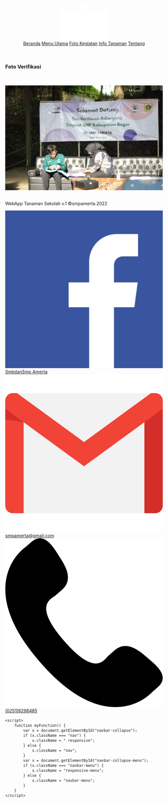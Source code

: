 <!DOCTYPE html>
<html lang="en">

<head>
    <meta charset="UTF-8">
    <meta http-equiv="X-UA-Compatible" content="IE=edge">
    <meta name="viewport" content="width=device-width, initial-scale=1.0">
    <link rel="stylesheet" href="../style2.css">
    <title>SMP Amerta</title>
</head>

<body>
    <div class="page">
        <header>
            <nav class="nav-page">
                <div class="navbar-menu" id="navbar-collapse-menu">
                    <div class="brand">
                        <a href="../daftar_tanaman.md"><img src="../icon/arrow back.svg" alt="" width="20px"></a>
                    </div>
                    <div class="nav-toggle">
                        <a href="javascript:void(0);" class="icon" onclick="myFunction()">
                            <img src="../icon/menu-right-wh.svg" alt=""></a>
                    </div>
                </div>
                <div class="nav" id="navbar-collapse">
                    <a href="../index.md" class="navbar-list">Beranda</a>
                    <a href="../menu_utama.md" class="navbar-list">Menu Utama</a>
                    <a href="../daftar_foto.md" class="navbar-list">Foto Kegiatan</a>
                    <a href="../daftar_tanaman.md" class="navbar-list">Info Tanaman</a>
                    <a href="../tentang.md" class="navbar-list">Tentang</a>
                </div>
            </nav>
        </header>
        <div class="main-page">
            <div class="photo-gallery">
                <div class="title">
                    <h3>Foto Verifikasi</h3>
                </div>
                <div class="photo-flex">
                    <div class="flex-column">
                        <img src="../img/kegiatan/1.JPG" alt="">
                        <img src="../img/kegiatan/2.JPG" alt="">
                        <img src="../img/kegiatan/3.JPG" alt="">
                    </div>
                    <div class="flex-column">
                        <img src="../img/kegiatan/4.JPG" alt="">
                        <img src="../img/kegiatan/5.JPG" alt="">
                        <img src="../img/kegiatan/6.JPG" alt="">
                    </div>
                    <div class="flex-column">
                        <img src="../img/kegiatan/7.JPG" alt="">
                        <img src="../img/kegiatan/8.JPG" alt="">
                        <img src="../img/kegiatan/9.JPG" alt="">
                    </div>
                </div>
            </div>
        </div>
        <footer>
            <p class="center">WebApp Tanaman Sekolah v.1 &copy;smpamerta.2022</p>
            <div class="medsos-list">
                <div class="medsos">
                    <div class="medsos-item">
                        <img src="../icon/facebook.png" alt="">
                    </div>
                    <div class="medsos-item">
                        <a href="">SmkdanSmp Amerta</a>
                    </div>
                </div>
                <div class="medsos">
                    <div class="medsos-item">
                        <img src="../icon/gmail.png" alt="">
                    </div>
                    <div class="medsos-item">
                        <a href="">smpamerta@gmail.com</a>
                    </div>
                </div>
                <div class="medsos">
                    <div class="medsos-item">
                        <img src="../icon/telepone.png" alt="">
                    </div>
                    <div class="medsos-item">
                        <a href="">(0251)8298485</a>
                    </div>
                </div>
            </div>
        </footer>
    </div>
    </div>


    <script>
        function myFunction() {
            var x = document.getElementById("navbar-collapse");
            if (x.className === "nav") {
                x.className = " responsive";
            } else {
                x.className = "nav";
            }
            var x = document.getElementById("navbar-collapse-menu");
            if (x.className === "navbar-menu") {
                x.className = "responsive-menu";
            } else {
                x.className = "navbar-menu";
            }
        }
    </script>
</body>

</html>